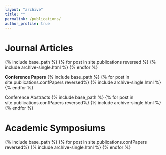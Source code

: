```yaml
---
layout: "archive"
title: ""
permalink: /publications/
author_profile: true
---
```

Journal Articles
==
{% include base_path %}
{% for post in site.publications reversed %}
  {% include archive-single.html %}
{% endfor %}

**Conference Papers**
{% include base_path %}
{% for post in site.publications.confPapers reversed%}
  {% include archive-single.html %}
{% endfor %}

Conference Abstracts
{% include base_path %}
{% for post in site.publications.confPapers reversed%}
  {% include archive-single.html %}
{% endfor %}

Academic Symposiums
==
{% include base_path %}
{% for post in site.publications.confPapers reversed%}
  {% include archive-single.html %}
{% endfor %}